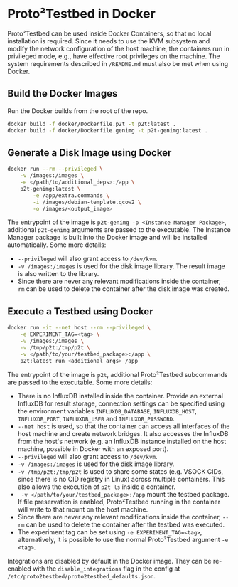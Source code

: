 # Proto²Testbed in Docker

Proto²Testbed can be used inside Docker Containers, so that no local installation is required. Since it needs to use the KVM subsystem and modify the network configuration of the host machine, the containers run in privileged mode, e.g., have effective root privileges on the machine.
The system requirements described in `/README.md` must also be met when using Docker.

## Build the Docker Images
Run the Docker builds from the root of the repo.
```bash
docker build -f docker/Dockerfile.p2t -t p2t:latest .
docker build -f docker/Dockerfile.genimg -t p2t-genimg:latest .
```

## Generate a Disk Image using Docker
```bash
docker run --rm --privileged \
    -v /images:/images \
    -e </path/to/additional_deps>:/app \
    p2t-genimg:latest \
        -e /app/extra.commands \
        -i /images/debian-template.qcow2 \
        -o /images/<output_image>
```
The entrypoint of the image is `p2t-genimg -p <Instance Manager Package>`, additional `p2t-genimg` arguments are passed to the executable. The Instance Manager package is built into the Docker image and will be installed automatically.
Some more details:
- `--privileged` will also grant access to `/dev/kvm`.
- `-v /images:/images` is used for the disk image library. The result image is also written to the library.
- Since there are never any relevant modifications inside the container, `--rm` can be used to delete the container after the disk image was created.

## Execute a Testbed using Docker
```bash
docker run -it --net host --rm --privileged \
    -e EXPERIMENT_TAG=<tag> \
    -v /images:/images \
    -v /tmp/p2t:/tmp/p2t \
    -v </path/to/your/testbed_package>:/app \
    p2t:latest run <additional args> /app
```

The entrypoint of the image is `p2t`, additional Proto²Testbed subcommands are passed to the executable.
Some more details:
- There is no InfluxDB installed inside the container. Provide an external InfluxDB for result storage, connection settings can be specified using the environment variables `INFLUXDB_DATABASE`, `INFLUXDB_HOST`, `INFLUXDB_PORT`, `INFLUXDB_USER` and `INFLUXDB_PASSWORD`.
- `--net host` is used, so that the container can access all interfaces of the host machine and create network bridges. It also accesses the InfluxDB from the host's network (e.g. an InfluxDB instance installed on the host machine, possible in Docker with an exposed port).
- `--privileged` will also grant access to `/dev/kvm`.
- `-v /images:/images` is used for the disk image library.
- `-v /tmp/p2t:/tmp/p2t` is used to share some states (e.g. VSOCK CIDs, since there is no CID registry in Linux) across multiple containers. This also allows the execution of `p2t ls` inside a container.
- ` -v </path/to/your/testbed_package>:/app` mount the testbed package. If file preservation is enabled, Proto²Testbed running in the container will write to that mount on the host machine.
- Since there are never any relevant modifications inside the container, `--rm` can be used to delete the container after the testbed was executed.
- The experiment tag can be set using `-e EXPERIMENT_TAG=<tag>`, alternatively, it is possible to use the normal Proto²Testbed argument `-e <tag>`.

Integrations are disabled by default in the Docker image. They can be re-enabled with the `disable_integrations` flag in the config at `/etc/proto2testbed/proto2testbed_defaults.json`.
